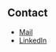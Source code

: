 <main>
  <section>
    <h2>Contact</h2>
    <ul>
      <li><a href="mailto:hello@francois-royen.com">Mail</a></li>
      <li><a href="https://www.linkedin.com/in/francois-royen/">LinkedIn</a></li>
    </ul>
  </section>
</main>
